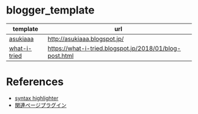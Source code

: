 # blogger_template

template | url
-------- | ---
[asukiaaa](./asukiaaa.html) | http://asukiaaa.blogspot.jp/
[what-i-tried](./what-i-tried.html) | https://what-i-tried.blogspot.jp/2018/01/blog-post.html

# References
- [syntax highlighter](http://alexgorbatchev.com/SyntaxHighlighter/)
- [関連ページプラグイン](http://corp.shisuh.com/milliard%E9%96%A2%E9%80%A3%E3%83%9A%E3%83%BC%E3%82%B8%E3%83%97%E3%83%A9%E3%82%B0%E3%82%A4%E3%83%B3%E3%81%AB%E3%81%A4%E3%81%84%E3%81%A6/)
